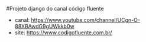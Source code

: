 #Projeto django do canal código fluente

- canal: https://www.youtube.com/channel/UCgn-O-88XBAwdG9gUWkkb0w
- site:  https://www.codigofluente.com.br/